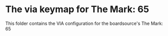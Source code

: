 # The via keymap for The Mark: 65

This folder contains the VIA configuration for the boardsource's The Mark: 65 

